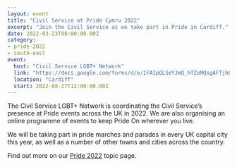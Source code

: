 ```yaml
---
layout: event
title: "Civil Service at Pride Cymru 2022"
excerpt: "Join the Civil Service as we take part in Pride in Cardiff."
date: 2022-03-23T00:00:00.00Z
category: 
- pride-2022
- south-east
event:
  host: "Civil Service LGBT+ Network"
  link: "https://docs.google.com/forms/d/e/1FAIpQLSeYJmQ_hTZoMQsgAFTjhONCPNBYGJi0VUNCJYVt1r-NbWpw8Q/viewform?usp=sf_link"
  location: "Cardiff"
  start: 2022-08-27T12:00:00.00Z
---
```


The Civil Service LGBT+ Network is coordinating the Civil Service’s presence at Pride events across the UK in 2022. We are also organising an online programme of events to keep Pride On wherever you live.

We will be taking part in pride marches and parades in every UK capital city this year, as well as a number of other towns and cities across the country.

Find out more on our [Pride 2022](/pride) topic page.
